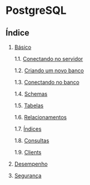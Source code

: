 # PostgreSQL

## Índice
1. [Básico](/postgresql/basico#básico)

    1.1. [Conectando no servidor](/postgresql/basico#conectando-no-banco)

    1.2. [Criando um novo banco](/postgresql/basico#criando-um-novo-banco)

    1.3. [Conectando no banco](/postgresql/basico#conectando-no-banco)

    1.4. [Schemas](/postgresql/basico#schemas)

    1.5. [Tabelas](/postgresql/basico#tabelas)

    1.6. [Relacionamentos](/postgresql/basico#relacionamentos)

    1.7. [Índices](/postgresql/basico#índices)

    1.8. [Consultas](/postgresql/basico#consultas)
    
    1.9. [Clients](/postgresql/basico#clients)

2. [Desempenho](/postgresql/desempenho#desempenho)
3. [Segurança](/postgresql/seguranca#segurança)

